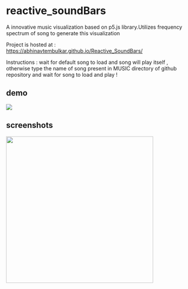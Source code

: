 # reactive_soundBars
A innovative music visualization based on p5.js library.Utilizes frequency spectrum of song to generate this visualization

Project is hosted at : https://abhinavtembulkar.github.io/Reactive_SoundBars/ 

Instructions : wait for default song to load and song will play itself , otherwise type the name of song present in MUSIC directory
of github repository and wait for song to load and play !

## demo
![](/images/beats.gif)

## screenshots
<img src="https://abhinavtembulkar.github.io/Reactive_soundBars/images/circlebars.png" height="400px" width="400px">
